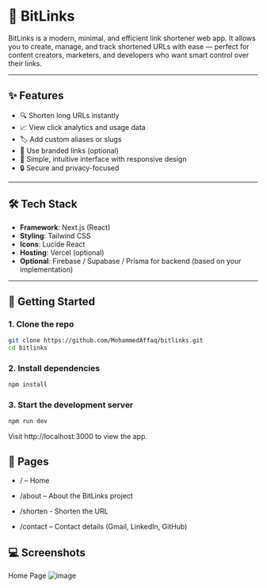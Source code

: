 # 🔗 BitLinks

BitLinks is a modern, minimal, and efficient link shortener web app. It allows you to create, manage, and track shortened URLs with ease — perfect for content creators, marketers, and developers who want smart control over their links.

---

## ✨ Features

- 🔍 Shorten long URLs instantly
- 📈 View click analytics and usage data
- 🏷️ Add custom aliases or slugs
- 💼 Use branded links (optional)
- 🧠 Simple, intuitive interface with responsive design
- 🔒 Secure and privacy-focused

---

## 🛠 Tech Stack

- **Framework**: Next.js (React)
- **Styling**: Tailwind CSS
- **Icons**: Lucide React
- **Hosting**: Vercel (optional)
- **Optional**: Firebase / Supabase / Prisma for backend (based on your implementation)

---

## 🚀 Getting Started

### 1. Clone the repo
```bash
git clone https://github.com/MohammedAffaq/bitlinks.git
cd bitlinks
```

### 2. Install dependencies
```bash
npm install
```

### 3. Start the development server
```bash
npm run dev
```
Visit http://localhost:3000 to view the app.

## 📃 Pages
- / – Home 

- /about – About the BitLinks project

- /shorten - Shorten the URL

- /contact – Contact details (Gmail, LinkedIn, GitHub)

## 💻 Screenshots
Home Page
![image](https://github.com/user-attachments/assets/81bca81a-0f6a-4257-b0c2-b03f69b3460b)



